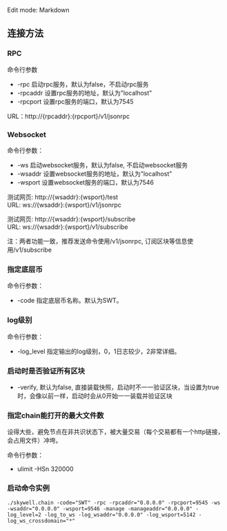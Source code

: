     
Edit mode: 
Markdown
## 连接方法
### RPC
命令行参数
  * -rpc 启动rpc服务，默认为false，不启动rpc服务
  * -rpcaddr 设置rpc服务的地址，默认为"localhost"
  * -rpcport 设置rpc服务的端口，默认为7545 
   
URL：http://{rpcaddr}:{rpcport}/v1/jsonrpc
   
### Websocket

命令行参数：
  * -ws 启动websocket服务，默认为false, 不启动websocket服务
  * -wsaddr 设置websocket服务的地址，默认为"localhost"
  * -wsport 设置websocket服务的端口，默认为7546

测试网页: http://{wsaddr}:{wsport}/test   
URL: ws://{wsaddr}:{wsport}/v1/jsonrpc

测试网页: http://{wsaddr}:{wsport}/subscribe   
URL: ws://{wsaddr}:{wsport}/v1/subscribe

注：两者功能一致，推荐发送命令使用/v1/jsonrpc, 订阅区块等信息使用/v1/subscribe

### 指定底层币

命令行参数：
  * -code 指定底层币名称。默认为SWT。

### log级别

命令行参数：
  * -log_level 指定输出的log级别，0，1日志较少，2非常详细。

### 启动时是否验证所有区块

  * -verify, 默认为false, 直接装载快照，启动时不一一验证区块，当设置为true时，会像以前一样，启动时会从0开始一一装载并验证区块

### 指定chain能打开的最大文件数
设得大些，避免节点在非共识状态下，被大量交易（每个交易都有一个http链接，会占用文件）冲垮。
  
命令行参数：
  * ulimit -HSn 320000
  
### 启动命令实例
 ```
 ./skywell.chain -code="SWT" -rpc -rpcaddr="0.0.0.0" -rpcport=9545 -ws -wsaddr="0.0.0.0" -wsport=9546 -manage -manageaddr="0.0.0.0" -log_level=2 -log_to_ws -log_wsaddr="0.0.0.0" -log_wsport=5142 -log_ws_crossdomain="*"
 ```